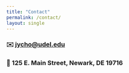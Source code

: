 ```yaml
---
title: "Contact"
permalink: /contact/
layout: single
---
```


### ✉️  jycho@udel.edu

### 📍 125 E. Main Street, Newark, DE 19716

